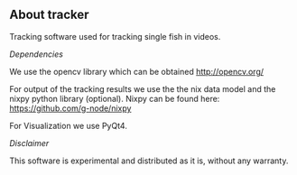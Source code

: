 About tracker
-------------

Tracking software used for tracking single fish in videos.


_Dependencies_

We use the opencv library which can be obtained http://opencv.org/

For output of the tracking results we use the the nix data model and
the nixpy python library (optional). Nixpy can be found here:
https://github.com/g-node/nixpy

For Visualization we use PyQt4.

_Disclaimer_

This software is experimental and distributed as it is, without any
warranty.
